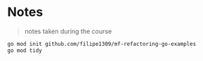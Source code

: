 # Notes

> notes taken during the course

```bash
go mod init github.com/filipe1309/mf-refactoring-go-examples
go mod tidy
```
